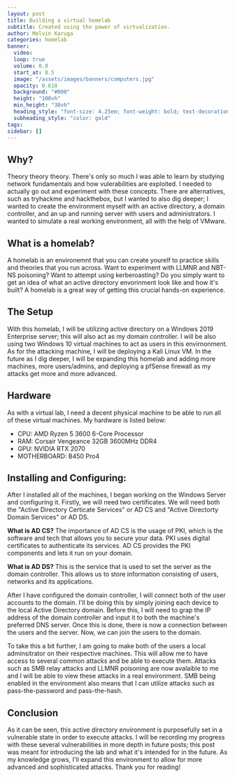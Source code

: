 ```yaml
---
layout: post
title: Building a virtual homelab
subtitle: Created using the power of virtualization.
author: Melvin Karuga
categories: homelab
banner:
  video: 
  loop: true
  volume: 0.8
  start_at: 8.5
  image: "/assets/images/banners/computers.jpg"
  opacity: 0.618
  background: "#000"
  height: "100vh"
  min_height: "38vh"
  heading_style: "font-size: 4.25em; font-weight: bold; text-decoration: underline"
  subheading_style: "color: gold"
tags: 
sidebar: []
---
```


## Why?
Theory theory theory. There's only so much I was able to learn by studying network fundamentals and how vulerabilities are exploited.  I needed to actually go out and experiment with these concepts.  There are alternatives, such as tryhackme and hackthebox, but I wanted to also dig deeper; I wanted to create the environment myself with an active directory, a domain controller, and an up and running server with users and administrators.  I wanted to simulate a real working environment, all with the help of VMware.

## What is a homelab?
A homelab is an environemnt that you can create yourelf to practice skills and theories that you run across.  Want to experiment with LLMNR and NBT-NS poisoning? Want to attempt using kerberoasting? Do you simply want to get an idea of what an active directory envorinment look like and how it's built? A homelab is a great way of getting this crucial hands-on experience.  

## The Setup
With this homelab, I will be utilizing active directory on a Windows 2019 Enterprise server; this will also act as my domain controller.  I will be also using two Windows 10 virtual machines to act as users in this envirnonment.  As for the attacking machine, I will be deploying a Kali Linux VM.  In the future as I dig deeper, I will be expanding this homelab and adding more machines, more users/admins, and deploying a pfSense firewall as my attacks get more and more advanced.

## Hardware
As with a virtual lab, I need a decent physical machine to be able to run all of these virtual machines.  My hardware is listed below:
* CPU: AMD Ryzen 5 3600 6-Core Processor  
* RAM: Corsair Vengeance 32GB 3600MHz DDR4  
* GPU: NVIDIA RTX 2070  
* MOTHERBOARD: B450 Pro4  

## Installing and Configuring:
After I installed all of the machines, I began working on the Windows Server and configuring it.  Firstly, we will need two certificates.  We will need both the "Active Directory Certicate Services" or AD CS and "Active Directorty Domain Services" or AD DS.  

**What is AD CS?** 
The importance of AD CS is the usage of PKI, which is the software and tech that allows you to secure your data.  PKI uses digital certificates to authenticate its services. AD CS provides the PKI components and lets it run on your domain.

**What is AD DS?** 
This is the service that is used to set the server as the domain controller. This allows us to store information consisting of users, networks and its applications.

After I have configured the domain controller, I will connect both of the user accounts to the domain.  I'll be doing this by simply joining each device to the local Active Directory domain. Before this, I will need to grap the IP address of the domain controller and input it to both the machine's preferred DNS server. Once this is done, there is now a connection between the users and the server.  Now, we can join the users to the domain. 

To take this a bit further, I am going to make both of the users a local adminsitrator on their respective machines.  This will allow me to have access to several common attacks and be able to execute them.  Attacks such as SMB relay attacks and LLMNR poisoning are now avalaible to me and I will be able to view these attacks in a real environment.  SMB being enabled in the environment also means that I can utilize attacks such as pass-the-password and pass-the-hash.

## Conclusion
As it can be seen, this active directory environment is purposefully set in a vulnerable state in order to execute attacks.  I will be recording my progress with these several vulnerabilities in more depth in future posts; this post was meant for introducing the lab and what it's intended for in the future.  As my knowledge grows, I'll expand this environment to allow for more advanced and sophisticated attacks. Thank you for reading! 
